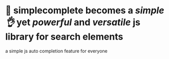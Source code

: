 # 🚀 simplecomplete becomes a *simple👌* yet *powerful* and *versatile* js library for search elements
a simple js auto completion feature for everyone
